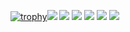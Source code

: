 [![trophy](https://github-profile-trophy.vercel.app/?username=kingtuler1454)](https://github.com/ryo-ma/github-profile-trophy)![](https://komarev.com/ghpvc/?username=kingtuler1454)
![](https://github-profile-summary-cards.vercel.app/api/cards/profile-details?username=kingtuler1454&theme=solarized_dark)
![](https://github-profile-summary-cards.vercel.app/api/cards/repos-per-language?username=kingtuler1454&theme=solarized_dark)
![](https://github-profile-summary-cards.vercel.app/api/cards/most-commit-language?username=kingtuler1454&theme=solarized_dark)
![](https://github-profile-summary-cards.vercel.app/api/cards/stats?username=kingtuler1454&theme=solarized_dark)
![](https://github-profile-summary-cards.vercel.app/api/cards/productive-time?username=kingtuler1454&theme=solarized_dark)



<!--
**kingtuler1454/kingtuler1454** is a ✨ _special_ ✨ repository because its `README.md` (this file) appears on your GitHub profile.

Here are some ideas to get you started:

- 🔭 I’m currently working on ...
- 🌱 I’m currently learning ...
- 👯 I’m looking to collaborate on ...
- 🤔 I’m looking for help with ...
- 💬 Ask me about ...
- 📫 How to reach me: ...
- 😄 Pronouns: ...
- ⚡ Fun fact: ...
-->
